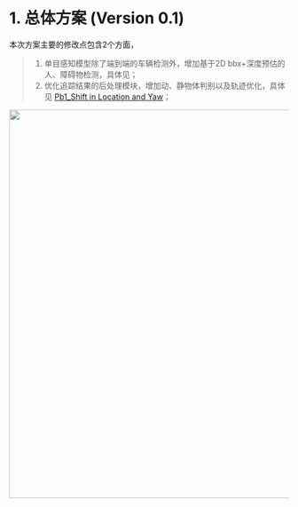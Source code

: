 # 1. 总体方案 (Version 0.1)
本次方案主要的修改点包含2个方面，
> 1. 单目感知模型除了端到端的车辆检测外，增加基于2D bbx+深度预估的人、障碍物检测，具体见；
> 2. 优化追踪结果的后处理模块，增加动、静物体判别以及轨迹优化，具体见 [Pb1_Shift in Location and Yaw](https://github.com/tianshapojun/Saimo/blob/main/Monocular%20Camera%20Detection/Pb1_Shift%20in%20Location%20and%20Yaw.md)；

<div align=center>
<img src="https://github.com/user-attachments/assets/7800042b-ae4a-4026-986d-da604516f6a9" width="700px">
</div>
